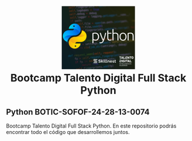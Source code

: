 <h1 style="text-align:center;">
    <img src="python.png" alt="Bootcamp Talento Digital Full Stack Python" style="max-width:200px;"></a> <br>Bootcamp Talento Digital Full Stack Python
</h1>
<h2>Python BOTIC-SOFOF-24-28-13-0074</h2>
<p>
    Bootcamp Talento Digital Full Stack Python. En este repositorio podrás encontrar todo el código que desarrollemos juntos.
</p>